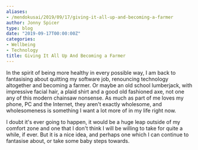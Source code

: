 ```yaml
---
aliases:
- /mendokusai/2019/09/17/giving-it-all-up-and-becoming-a-farmer
author: Jonny Spicer
type: blog
date: "2019-09-17T00:00:00Z"
categories:
- Wellbeing
- Technology
title: Giving It All Up And Becoming a Farmer
---
```

In the spirit of being more healthy in every possible way, I am back to fantasising about quitting my software job, renouncing
technology altogether and becoming a farmer. Or maybe an old school lumberjack, with impressive facial hair, a plaid shirt and
a good old fashioned axe, not one any of this modern chainsaw nonsense. As much as part of me loves my phone, PC and the Internet,
they aren't exactly wholesome, and wholesomeness is something I want a lot more of in my life right now.

I doubt it's ever going to happen, it would be a huge leap outside of my comfort zone and one that I don't think I will be willing
to take for quite a while, if ever. But it is a nice idea, and perhaps one which I can continue to fantasise about, or take some
baby steps towards.
